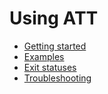# Using ATT
* [Getting started](https://github.com/JakMar17/ATT---Automatic-Testing-Tool/wiki/Getting-started/)
* [Examples](https://github.com/JakMar17/ATT---Automatic-Testing-Tool/wiki/Examples)
* [Exit statuses](https://github.com/JakMar17/ATT---Automatic-Testing-Tool/wiki/Exit-statuses)
* [Troubleshooting](https://github.com/JakMar17/ATT---Automatic-Testing-Tool/wiki/Troubleshooting)
